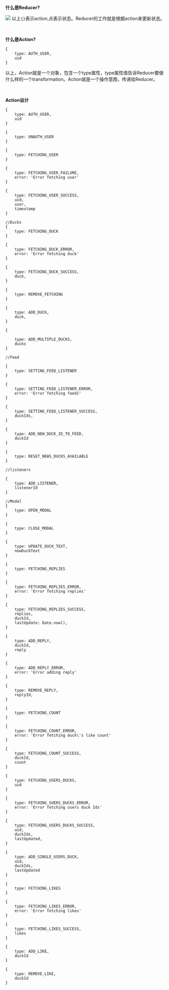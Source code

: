 **什么是Reducer?**

![](./imgs/4.png)
以上`{}`表示action,点表示状态。Reducer的工作就是根据action来更新状态。

<br>

**什么是Action?**

	{
		type: AUTH_USER,
		uid
	}
以上，Action就是一个对象，包含一个type属性，type属性值告诉Reducer要做什么样的一个transformation。Action就是一个操作意图，传递给Reducer。

<br>

**Action设计**

	{
		type: AUTH_USER,
		uid
	}

	{
		type: UNAUTH_USER
	}

	{
		type: FETCHING_USER
	}

	{
		type: FETCHING_USER_FAILURE,
		error: 'Error fetching user'
	}

	{
		type: FETCHING_USER_SUCCESS,
		uid,
		user,
		timestamp
	}

	//Ducks
	{
		type: FETCHING_DUCK
	}

	{
		type: FETCHING_DUCK_ERROR,
		error: 'Error fetching duck'
	}

	{
		type: FETCHING_DUCK_SUCCESS,
		duck,
	}

	{
		type: REMOVE_FETCHING
	}

	{
		type: ADD_DUCK,
		duck,
	}

	{

		type: ADD_MULTIPLE_DUCKS,
		ducks
	}

	//Feed

	{
		type: SETTING_FEED_LISTENER
	}

	{
		type: SETTING_FEED_LISTENER_ERROR,
		error: 'Error fetching feeds'
	}

	{
		type: SETTING_FEED_LISTENER_SUCCESS,
		duckIds,
	}

	{
		type: ADD_NEW_DUCK_ID_TO_FEED,
		duckId
	}

	{
		type: RESET_NEWS_DUCKS_AVAILABLE
	}

	//listeners

	{
		type: ADD_LISTENER,
		listenerId
	}

	//Modal
	{
		type: OPEN_MODAL
	}

	{
		type: CLOSE_MODAL
	}	

	{
		type: UPDATE_DUCK_TEXT,
		newDuckText
	}

	{
		type: FETCHING_REPLIES
	}

	{
		type: FETCHING_REPLIES_ERROR,
		error: 'Error fetching replies'
	}

	{
		type: FETCHING_REPLIES_SUCCESS,
		replies,
		duckId,
		lastUpdate: Date.now(),
	}

	{
		type: ADD_REPLY,
		duckId,
		reply
	}

	{
		type: ADD_REPLY_ERROR,
		error: 'Error adding reply'
	}

	{
		type: REMOVE_REPLY,
		replyId,
	}

	{
		type: FETCHING_COUNT
	}

	{
		type: FETCHING_COUNT_ERROR,
		error: 'Error fetching duck\'s like count'
	}

	{
		type: FETCHING_COUNT_SUCCESS,
		duckId,
		count
	}

	{
		type: FETCHING_USERS_DUCKS,
		uid
	}

	{
		type: FETCHING_SUERS_DUCKS_ERROR,
		error: 'Error fetching users duck Ids'
	}

	{
		type: FETCHING_USERS_DUCKS_SUCCESS,
		uid,
		duckIds,
		lastUpdated,
	}

	{
		type: ADD_SINGLE_USERS_DUCK,
		uid,
		duckIds,
		lastUpdated
	}

	{
		type: FETCHING_LIKES
	}

	{
		type: FETCHING_LIKES_ERROR,
		error: 'Error fetching likes'
	}

	{
		type: FETCHING_LIKES_SUCCESS,
		likes
	}

	{
		type: ADD_LIKE,
		duckId
	}

	{
		type: REMOVE_LIKE,
		duckId
	}
	